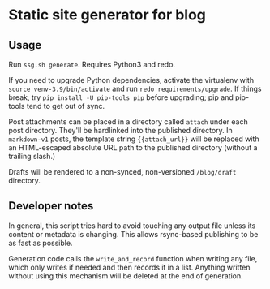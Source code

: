# Static site generator for blog

## Usage

Run `ssg.sh generate`. Requires Python3 and redo.

If you need to upgrade Python dependencies, activate the virtualenv
with `source venv-3.9/bin/activate` and run `redo requirements/upgrade`.
If things break, try `pip install -U pip-tools pip` before upgrading;
pip and pip-tools tend to get out of sync.

Post attachments can be placed in a directory called `attach` under
each post directory. They'll be hardlinked into the published
directory. In `markdown-v1` posts, the template string `{{attach_url}}` will be replaced
with an HTML-escaped absolute URL path to the published directory
(without a trailing slash.)

Drafts will be rendered to a non-synced, non-versioned `/blog/draft`
directory.

## Developer notes

In general, this script tries hard to avoid touching any output file
unless its content or metadata is changing. This allows rsync-based
publishing to be as fast as possible.

Generation code calls the `write_and_record` function when writing any
file, which only writes if needed and then records it in a
list. Anything written without using this mechanism will be deleted at
the end of generation.

